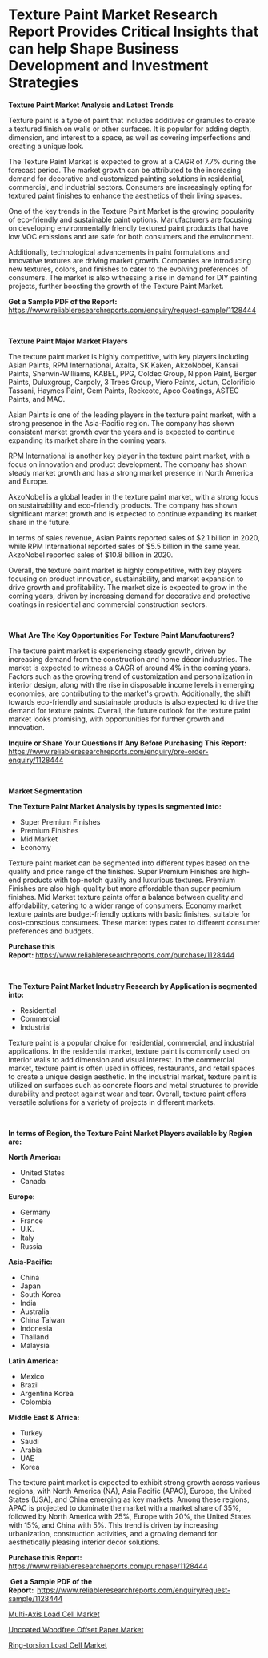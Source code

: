 <p><h1>Texture Paint Market Research Report Provides Critical Insights that can help Shape Business Development and Investment Strategies</h1></p><p><strong>Texture Paint Market Analysis and Latest Trends</strong></p>
<p><p>Texture paint is a type of paint that includes additives or granules to create a textured finish on walls or other surfaces. It is popular for adding depth, dimension, and interest to a space, as well as covering imperfections and creating a unique look.</p><p>The Texture Paint Market is expected to grow at a CAGR of 7.7% during the forecast period. The market growth can be attributed to the increasing demand for decorative and customized painting solutions in residential, commercial, and industrial sectors. Consumers are increasingly opting for textured paint finishes to enhance the aesthetics of their living spaces.</p><p>One of the key trends in the Texture Paint Market is the growing popularity of eco-friendly and sustainable paint options. Manufacturers are focusing on developing environmentally friendly textured paint products that have low VOC emissions and are safe for both consumers and the environment.</p><p>Additionally, technological advancements in paint formulations and innovative textures are driving market growth. Companies are introducing new textures, colors, and finishes to cater to the evolving preferences of consumers. The market is also witnessing a rise in demand for DIY painting projects, further boosting the growth of the Texture Paint Market.</p></p>
<p><strong>Get a Sample PDF of the Report:&nbsp;</strong> <a href="https://www.reliableresearchreports.com/enquiry/request-sample/1128444">https://www.reliableresearchreports.com/enquiry/request-sample/1128444</a></p>
<p>&nbsp;</p>
<p><strong>Texture Paint Major Market Players</strong></p>
<p><p>The texture paint market is highly competitive, with key players including Asian Paints, RPM International, Axalta, SK Kaken, AkzoNobel, Kansai Paints, Sherwin-Williams, KABEL, PPG, Coldec Group, Nippon Paint, Berger Paints, Duluxgroup, Carpoly, 3 Trees Group, Viero Paints, Jotun, Colorificio Tassani, Haymes Paint, Gem Paints, Rockcote, Apco Coatings, ASTEC Paints, and MAC.</p><p>Asian Paints is one of the leading players in the texture paint market, with a strong presence in the Asia-Pacific region. The company has shown consistent market growth over the years and is expected to continue expanding its market share in the coming years.</p><p>RPM International is another key player in the texture paint market, with a focus on innovation and product development. The company has shown steady market growth and has a strong market presence in North America and Europe.</p><p>AkzoNobel is a global leader in the texture paint market, with a strong focus on sustainability and eco-friendly products. The company has shown significant market growth and is expected to continue expanding its market share in the future.</p><p>In terms of sales revenue, Asian Paints reported sales of $2.1 billion in 2020, while RPM International reported sales of $5.5 billion in the same year. AkzoNobel reported sales of $10.8 billion in 2020.</p><p>Overall, the texture paint market is highly competitive, with key players focusing on product innovation, sustainability, and market expansion to drive growth and profitability. The market size is expected to grow in the coming years, driven by increasing demand for decorative and protective coatings in residential and commercial construction sectors.</p></p>
<p>&nbsp;</p>
<p><strong>What Are The Key Opportunities For Texture Paint Manufacturers?</strong></p>
<p><p>The texture paint market is experiencing steady growth, driven by increasing demand from the construction and home décor industries. The market is expected to witness a CAGR of around 4% in the coming years. Factors such as the growing trend of customization and personalization in interior design, along with the rise in disposable income levels in emerging economies, are contributing to the market's growth. Additionally, the shift towards eco-friendly and sustainable products is also expected to drive the demand for texture paints. Overall, the future outlook for the texture paint market looks promising, with opportunities for further growth and innovation.</p></p>
<p><strong>Inquire or Share Your Questions If Any Before Purchasing This Report:</strong> <a href="https://www.reliableresearchreports.com/enquiry/pre-order-enquiry/1128444">https://www.reliableresearchreports.com/enquiry/pre-order-enquiry/1128444</a></p>
<p>&nbsp;</p>
<p><strong>Market Segmentation</strong></p>
<p><strong>The Texture Paint Market Analysis by types is segmented into:</strong></p>
<p><ul><li>Super Premium Finishes</li><li>Premium Finishes</li><li>Mid Market</li><li>Economy</li></ul></p>
<p><p>Texture paint market can be segmented into different types based on the quality and price range of the finishes. Super Premium Finishes are high-end products with top-notch quality and luxurious textures. Premium Finishes are also high-quality but more affordable than super premium finishes. Mid Market texture paints offer a balance between quality and affordability, catering to a wider range of consumers. Economy market texture paints are budget-friendly options with basic finishes, suitable for cost-conscious consumers. These market types cater to different consumer preferences and budgets.</p></p>
<p><strong>Purchase this Report:&nbsp;</strong><a href="https://www.reliableresearchreports.com/purchase/1128444">https://www.reliableresearchreports.com/purchase/1128444</a></p>
<p>&nbsp;</p>
<p><strong>The Texture Paint Market Industry Research by Application is segmented into:</strong></p>
<p><ul><li>Residential</li><li>Commercial</li><li>Industrial</li></ul></p>
<p><p>Texture paint is a popular choice for residential, commercial, and industrial applications. In the residential market, texture paint is commonly used on interior walls to add dimension and visual interest. In the commercial market, texture paint is often used in offices, restaurants, and retail spaces to create a unique design aesthetic. In the industrial market, texture paint is utilized on surfaces such as concrete floors and metal structures to provide durability and protect against wear and tear. Overall, texture paint offers versatile solutions for a variety of projects in different markets.</p></p>
<p>&nbsp;</p>
<p><strong>In terms of Region, the Texture Paint Market Players available by Region are:</strong></p>
<p>
    <p> <strong> North America: </strong>
        <ul>
            <li>United States</li>
            <li>Canada</li>
        </ul>
        </p> 
    <p> <strong> Europe: </strong>
        <ul>
            <li>Germany</li>
            <li>France</li>
            <li>U.K.</li>
            <li>Italy</li>
            <li>Russia</li>
        </ul>
        </p> 
    <p> <strong> Asia-Pacific: </strong>
        <ul>
            <li>China</li>
            <li>Japan</li>
            <li>South Korea</li>
            <li>India</li>
            <li>Australia</li>
            <li>China Taiwan</li>
            <li>Indonesia</li>
            <li>Thailand</li>
            <li>Malaysia</li>
        </ul>
        </p> 
    <p> <strong> Latin America: </strong>
        <ul>
            <li>Mexico</li>
            <li>Brazil</li>
            <li>Argentina Korea</li>
            <li>Colombia</li>
        </ul>
        </p> 
    <p> <strong> Middle East & Africa: </strong>
        <ul>
            <li>Turkey</li>
            <li>Saudi</li>
            <li>Arabia</li>
            <li>UAE</li>
            <li>Korea</li>
        </ul>
    </p>
    </p>
<p><p>The texture paint market is expected to exhibit strong growth across various regions, with North America (NA), Asia Pacific (APAC), Europe, the United States (USA), and China emerging as key markets. Among these regions, APAC is projected to dominate the market with a market share of 35%, followed by North America with 25%, Europe with 20%, the United States with 15%, and China with 5%. This trend is driven by increasing urbanization, construction activities, and a growing demand for aesthetically pleasing interior decor solutions.</p></p>
<p><strong>Purchase this Report: </strong><a href="https://www.reliableresearchreports.com/purchase/1128444">https://www.reliableresearchreports.com/purchase/1128444</a></p>
<p>&nbsp;<strong>Get a Sample PDF of the Report:&nbsp;&nbsp;</strong><a href="https://www.reliableresearchreports.com/enquiry/request-sample/1128444">https://www.reliableresearchreports.com/enquiry/request-sample/1128444</a></p>
<p><strong></strong></p>
<p><p><a href="https://view.publitas.com/reportprime-1/decoding-the-multi-axis-load-cell-market-a-deep-dive-into-the-latest-market-trends-market-segmentation-and-competitive-analysis/">Multi-Axis Load Cell Market</a></p><p><a href="https://view.publitas.com/reportprime-1/uncoated-woodfree-offset-paper-market-growth-market-trends-covid-19-impact-and-forecasts-for-period-from-2023-2030/">Uncoated Woodfree Offset Paper Market</a></p><p><a href="https://view.publitas.com/reportprime-1/ring-torsion-load-cell-market-size-share-trends-analysis-report-by-application-regional-outlook-competitive-strategies-and-segment-forecasts-2023-2030/">Ring-torsion Load Cell Market</a></p></p>